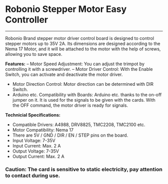 # Robonio Stepper Motor Easy Controller

___

Robonio Brand stepper motor driver control board is designed to control stepper motors up to 35V 2A. Its dimensions are designed according to the Nema 17 Motor, and it will be attached to the motor with the help of screws, allowing you to save space.

**Features:**
– Motor Speed Adjustment: You can adjust the trimpot by controlling it with a screwdriver.
– Motor Driver Control: With the Enable Switch, you can activate and deactivate the motor driver.
- Motor Direction Control: Motor direction can be determined with DIR Switch.
- Arduino etc. Compatibility with Boards: Arduino etc. thanks to the on-off jumper on it. It is used for the signals to be given with the cards. With the OFF command, the motor driver is ready for signals.

**Technicial Specifications:**
- Compatible Drivers: A4988, DRV8825, TMC2208, TMC2100 etc.
- Motor Compatibility: Nema 17
- There are 5V / GND / DIR / EN / STEP pins on the board.
- Input Voltage: 7-35V
- Input Current: Max. 2 A
- Output Voltage: 7-35V
- Output Current: Max. 2 A
### Caution: The card is sensitive to static electricity, pay attention to contact during use.
